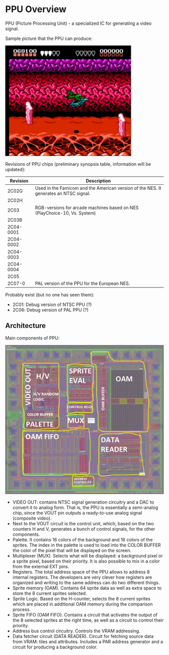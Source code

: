 # PPU Overview

PPU (Picture Processing Unit) - a specialized IC for generating a video signal.

Sample picture that the PPU can produce:

<img src="/BreakingNESWiki/imgstore/ppu/battletoads.jpg" width="400px">

Revisions of PPU chips (preliminary synopsis table, information will be updated):

|Revision|Description|
|---|---|
|2C02G|Used in the Famicom and the American version of the NES. It generates an NTSC signal.|
|2C02H| |
|2C03|RGB-versions for arcade machines based on NES (PlayChoiсe-10, Vs. System)|
|2C03B| |
|2C04-0001| |
|2C04-0002| |
|2C04-0003| |
|2C04-0004| |
|2C05| |
|2C07-0|PAL version of the PPU for the European NES.|

Probably exist (but no one has seen them):
- 2C01: Debug version of NTSC PPU (?)
- 2C06: Debug version of PAL PPU (?)

## Architecture

Main components of PPU:

![PPU_preview](/BreakingNESWiki/imgstore/PPU_preview.jpg)

- VIDEO OUT: contains NTSC signal generation circuitry and a DAC to convert it to analog form. That is, the PPU is essentially a semi-analog chip, since the VOUT pin outputs a ready-to-use analog signal (composite video).
- Next to the VOUT circuit is the control unit, which, based on the two counters H and V, generates a bunch of control signals, for the other components.
- Palette. It contains 16 colors of the background and 16 colors of the sprites. The index in the palette is used to load into the COLOR BUFFER the color of the pixel that will be displayed on the screen.
- Multiplexer (MUX). Selects what will be displayed: a background pixel or a sprite pixel, based on their priority. It is also possible to mix in a color from the external EXT pins.
- Registers. The total address space of the PPU allows to address 8 internal registers. The developers are very clever how registers are organized and writing to the same address can do two different things.
- Sprite memory (OAM). Contains 64 sprite data as well as extra space to store the 8 current sprites selected.
- Sprite Logic. Based on the H-counter, selects the 8 current sprites which are placed in additional OAM memory during the comparison process.
- Sprite FIFO (OAM FIFO). Contains a circuit that activates the output of the 8 selected sprites at the right time, as well as a circuit to control their priority.
- Address bus control circuitry. Controls the VRAM addressing.
- Data fetcher circuit (DATA READER). Circuit for fetching source data from VRAM: tiles and attributes. Includes a PAR address generator and a circuit for producing a background color.
